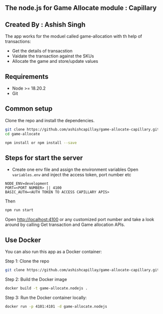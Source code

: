 ## The node.js for Game Allocate module : Capillary
## Created By : Ashish Singh

The app works for the moduel called game-allocation with th help of transactions:

- Get the details of transacstion
- Vaidate the transaction against the SKUs
- Allocate the game and store/update values

## Requirements

* Node >= 18.20.2
* Git

## Common setup

Clone the repo and install the dependencies.

```bash
git clone https://github.com/ashishcapillay/game-allocate-capillary.git
cd game-allocate
```

```bash
npm install or npm install --save
```

## Steps for start the server

- Create one env file and assign the environment variables
Open `variables.env` and inject the access token, port number etc

```
NODE_ENV=development
PORT=<PORT NUMBER> || 4100
BASIC_AUTH=<AUTH TOKEN TO ACCESS CAPILLARY APIS>
```

Then

```bash
npm run start
```

Open [http://localhost:4100](http://localhost:4100) or any customized port number and take a look around by calling Get transaction and Game allocation APIs.


## Use Docker
You can also run this app as a Docker container:

Step 1: Clone the repo

```bash
git clone https://github.com/ashishcapillay/game-allocate-capillary.git
```

Step 2: Build the Docker image

```bash
docker build -t game-allocate.nodejs .
```

Step 3: Run the Docker container locally:

```bash
docker run -p 4101:4101 -d game-allocate.nodejs
```

